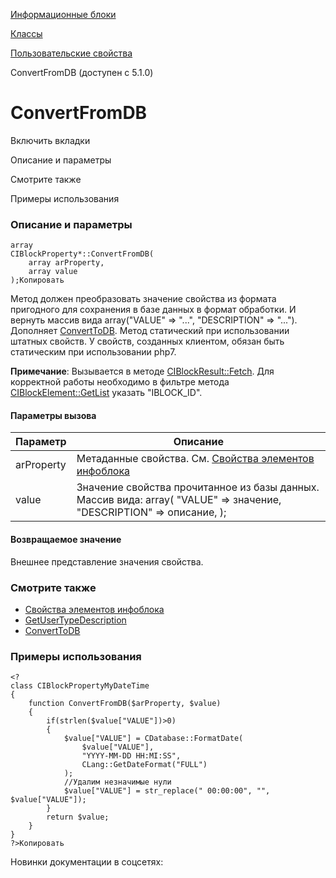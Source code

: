 [Информационные блоки](/api_help/iblock/index.php)

[Классы](/api_help/iblock/classes/index.php)

[Пользовательские свойства](/api_help/iblock/classes/user_properties/index.php)

ConvertFromDB (доступен с 5.1.0)

ConvertFromDB
=============

Включить вкладки

Описание и параметры

Смотрите также

Примеры использования

### Описание и параметры

```
array
CIBlockProperty*::ConvertFromDB(
	array arProperty,
	array value
);Копировать
```

Метод должен преобразовать значение свойства из формата пригодного для сохранения в базе данных в формат обработки. И вернуть массив вида array("VALUE" => "...", "DESCRIPTION" => "..."). Дополняет [ConvertToDB](/api_help/iblock/classes/user_properties/ConvertToDB.php). Метод статический при использовании штатных свойств. У свойств, созданных клиентом, обязан быть статическим при использовании php7.

**Примечание**: Вызывается в методе [CIBlockResult::Fetch](/api_help/iblock/classes/ciblockresult/getnext.php). Для корректной работы необходимо в фильтре метода [CIBlockElement::GetList](/api_help/iblock/classes/ciblockelement/getlist.php) указать "IBLOCK\_ID".

#### Параметры вызова

| Параметр | Описание |
| --- | --- |
| arProperty | Метаданные свойства. См. [Свойства элементов инфоблока](/api_help/iblock/fields.php#fproperty) |
| value | Значение свойства прочитанное из базы данных. Массив вида:   array(   "VALUE" => значение,   "DESCRIPTION" => описание,   ); |

#### Возвращаемое значение

Внешнее представление значения свойства.

### Смотрите также

* [Свойства элементов инфоблока](/api_help/iblock/fields.php#fproperty)
* [GetUserTypeDescription](/api_help/iblock/classes/user_properties/GetUserTypeDescription.php)
* [ConvertToDB](/api_help/iblock/classes/user_properties/ConvertToDB.php)

### Примеры использования

```
<?
class CIBlockPropertyMyDateTime
{
	function ConvertFromDB($arProperty, $value)
	{
		if(strlen($value["VALUE"])>0)
		{
			$value["VALUE"] = CDatabase::FormatDate(
				$value["VALUE"],
				"YYYY-MM-DD HH:MI:SS",
				CLang::GetDateFormat("FULL")
			);
			//Удалим незначимые нули
			$value["VALUE"] = str_replace(" 00:00:00", "", $value["VALUE"]);
		}
		return $value;
	}
}
?>Копировать
```

Новинки документации в соцсетях: